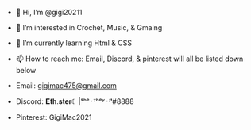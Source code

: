 - 👋 Hi, I’m @gigi20211
- 👀 I’m interested in Crochet, Music, & Gmaing
- 🌱 I’m currently learning Html & CSS
- 📫 How to reach me: Email, Discord, & pinterest will all be listed down below

- Email: gigimac475@gmail.com
- Discord: 𝐄𝐭𝐡.𝐬𝐭𝐞𝐫☾ |ˢʰᵉ᛫ᵀʰᵉʸ᛫ᴵᵗ#8888
- Pinterest: GigiMac2021

<!---
gigi20211/gigi20211 is a ✨ special ✨ repository because its `README.md` (this file) appears on your GitHub profile.
You can click the Preview link to take a look at your changes.
--->
